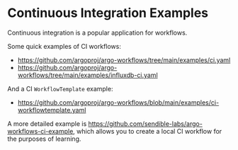# Continuous Integration Examples

Continuous integration is a popular application for workflows.

Some quick examples of CI workflows:

- <https://github.com/argoproj/argo-workflows/tree/main/examples/ci.yaml>
- <https://github.com/argoproj/argo-workflows/tree/main/examples/influxdb-ci.yaml>

And a CI `WorkflowTemplate` example:

- <https://github.com/argoproj/argo-workflows/blob/main/examples/ci-workflowtemplate.yaml>

A more detailed example is <https://github.com/sendible-labs/argo-workflows-ci-example>, which allows you to
create a local CI workflow for the purposes of learning.
